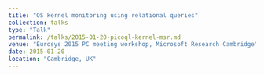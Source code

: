 ```yaml
---
title: "OS kernel monitoring using relational queries"
collection: talks
type: "Talk"
permalink: /talks/2015-01-20-picoql-kernel-msr.md
venue: "Eurosys 2015 PC meeting workshop, Microsoft Research Cambridge"
date: 2015-01-20
location: "Cambridge, UK"
---
```

